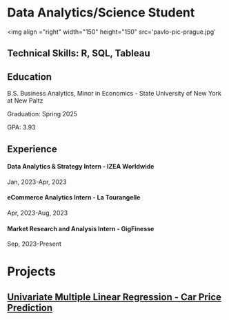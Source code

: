 # Data Analytics/Science Student
<img align ="right" width="150" height="150" src='pavlo-pic-prague.jpg'
## Technical Skills: R, SQL, Tableau

## Education
B.S. Business Analytics, Minor in Economics - State University of New York at New Paltz

Graduation: Spring 2025

GPA: 3.93

## Experience
#### Data Analytics & Strategy Intern - IZEA Worldwide
Jan, 2023-Apr, 2023

#### eCommerce Analytics Intern - La Tourangelle
Apr, 2023-Aug, 2023

#### Market Research and Analysis Intern - GigFinesse
Sep, 2023-Present

# Projects
## [Univariate Multiple Linear Regression - Car Price Prediction](Multi-Linear-Reg-Car-Proj.pdf)




